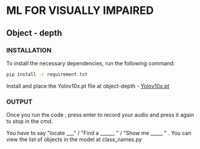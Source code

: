 # ML FOR VISUALLY IMPAIRED

## Object - depth

### INSTALLATION

To install the necessary dependencies, run the following command:

```sh
pip install -r requirement.txt
```

Install and place the Yolov10x.pt file at object-depth - [Yolov10x.pt](https://github.com/jameslahm/yolov10/releases/download/v1.0/yolov10x.pt)

### OUTPUT 

Once you run the code , press enter to record your audio and press it again to stop in the cmd.

You have to say "locate ___" / "Find a ______ " / "Show me _____ " . You can view the list of objects in the model at class_names.py

